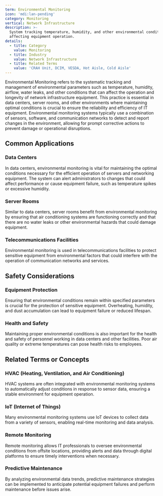 ```yaml
---
term: Environmental Monitoring
icon: 'mdi:lan-pending'
category: Monitoring
vertical: Network Infrastructure
description: >-
  System tracking temperature, humidity, and other environmental conditions
  affecting equipment operation.
details:
  - title: Category
    value: Monitoring
  - title: Industry
    value: Network Infrastructure
  - title: Related Terms
    value: 'CRAH Unit, DCIM, VESDA, Hot Aisle, Cold Aisle'
---
```

Environmental Monitoring refers to the systematic tracking and management of environmental parameters such as temperature, humidity, airflow, water leaks, and other conditions that can affect the operation and longevity of network infrastructure equipment. This practice is essential in data centers, server rooms, and other environments where maintaining optimal conditions is crucial to ensure the reliability and efficiency of IT equipment. Environmental monitoring systems typically use a combination of sensors, software, and communication networks to detect and report changes in the environment, allowing for prompt corrective actions to prevent damage or operational disruptions.

## Common Applications

### Data Centers

In data centers, environmental monitoring is vital for maintaining the optimal conditions necessary for the efficient operation of servers and networking equipment. The system can alert administrators to changes that could affect performance or cause equipment failure, such as temperature spikes or excessive humidity.

### Server Rooms

Similar to data centers, server rooms benefit from environmental monitoring by ensuring that air conditioning systems are functioning correctly and that there are no water leaks or other environmental hazards that could damage equipment.

### Telecommunications Facilities

Environmental monitoring is used in telecommunications facilities to protect sensitive equipment from environmental factors that could interfere with the operation of communication networks and services.

## Safety Considerations

### Equipment Protection

Ensuring that environmental conditions remain within specified parameters is crucial for the protection of sensitive equipment. Overheating, humidity, and dust accumulation can lead to equipment failure or reduced lifespan.

### Health and Safety

Maintaining proper environmental conditions is also important for the health and safety of personnel working in data centers and other facilities. Poor air quality or extreme temperatures can pose health risks to employees.

## Related Terms or Concepts

### HVAC (Heating, Ventilation, and Air Conditioning)

HVAC systems are often integrated with environmental monitoring systems to automatically adjust conditions in response to sensor data, ensuring a stable environment for equipment operation.

### IoT (Internet of Things)

Many environmental monitoring systems use IoT devices to collect data from a variety of sensors, enabling real-time monitoring and data analysis.

### Remote Monitoring

Remote monitoring allows IT professionals to oversee environmental conditions from offsite locations, providing alerts and data through digital platforms to ensure timely interventions when necessary.

### Predictive Maintenance

By analyzing environmental data trends, predictive maintenance strategies can be implemented to anticipate potential equipment failures and perform maintenance before issues arise.
